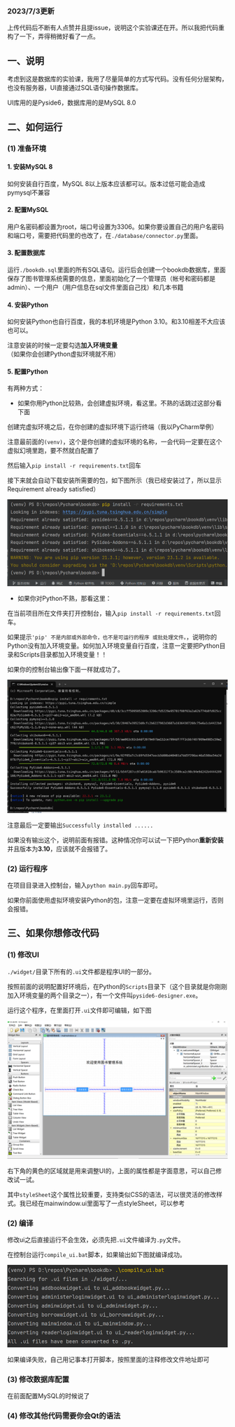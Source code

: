### 2023/7/3更新

上传代码后不断有人点赞并且提issue，说明这个实验课还在开。所以我把代码重构了一下，弄得稍微好看了一点。

## 一、说明

考虑到这是数据库的实验课，我用了尽量简单的方式写代码。没有任何分层架构，也没有服务器，UI直接通过SQL语句操作数据库。

UI库用的是Pyside6，数据库用的是MySQL 8.0

## 二、如何运行

### (1) 准备环境

#### 1. 安装MySQL 8

如何安装自行百度，MySQL 8以上版本应该都可以。版本过低可能会造成pymysql不兼容

#### 2. 配置MySQL

用户名密码都设置为root，端口号设置为3306。如果你要设置自己的用户名密码和端口号，需要把代码里的也改了，在`./database/connector.py`里面。

#### 3. 配置数据库

运行`./bookdb.sql`里面的所有SQL语句。运行后会创建一个bookdb数据库，里面保存了图书管理系统需要的信息，里面初始化了一个管理员（帐号和密码都是admin）、一个用户（用户信息在sql文件里面自己找）和几本书籍

#### 4. 安装Python

如何安装Python也自行百度，我的本机环境是Python 3.10。和3.10相差不大应该也可以。

注意安装的时候一定要勾选**加入环境变量**（如果你会创建Python虚拟环境就不用）

#### 5. 配置Python

有两种方式：

+ 如果你用Python比较熟，会创建虚拟环境，看这里。不熟的话跳过这部分看下面

创建完虚拟环境之后，在你创建的虚拟环境下运行终端（我以PyCharm举例）

注意最前面的`(venv)`，这个是你创建的虚拟环境的名称，一会代码一定要在这个虚拟幻境里跑，要不然就白配置了

然后输入`pip install -r requirements.txt`回车

接下来就会自动下载安装所需要的包，如下图所示（我已经安装过了，所以显示Requirement already satisfied）

![配置Python](./readme_src/配置python.png)

+ 如果你对Python不熟，那看这里：

在当前项目所在文件夹打开控制台，输入`pip install -r requirements.txt`回车。

如果提示`'pip' 不是内部或外部命令，也不是可运行的程序
或批处理文件。`，说明你的Python没有加入环境变量。如何加入环境变量自行百度，注意一定要把Python目录和Scripts目录都加入环境变量！！

如果你的控制台输出像下面一样就成功了。

![配置Python2](./readme_src/配置python2.png)

注意最后一定要输出`Successfully installed ......`

如果没有输出这个，说明前面有报错。这种情况你可以试一下把Python**重新安装**并且版本为**3.10**，应该就不会报错了。

### (2) 运行程序

在项目目录进入控制台，输入`python main.py`回车即可。

如果你前面使用虚拟环境安装Python的包，注意一定要在虚拟环境里运行，否则会报错。


## 三、如果你想修改代码

### (1) 修改UI

`./widget/`目录下所有的`.ui`文件都是程序UI的一部分。

按照前面的说明配置好环境后，在Python的`Scripts`目录下（这个目录就是你刚刚加入环境变量的两个目录之一），有一个文件叫`pyside6-designer.exe`。

运行这个程序，在里面打开`.ui`文件即可编辑，如下图

![修改UI](./readme_src/修改UI.png)

右下角的黄色的区域就是用来调整UI的，上面的属性都是字面意思，可以自己修改试一试。

其中`styleSheet`这个属性比较重要，支持类似CSS的语法，可以很灵活的修改样式。我已经在mainwindow.ui里面写了一点styleSheet，可以参考

### (2) 编译

修改ui之后直接运行不会生效，必须先把`.ui`文件编译为`.py`文件。

在控制台运行`compile_ui.bat`脚本，如果输出如下图就编译成功。

![编译](./readme_src/编译.png)

如果编译失败，自己用记事本打开脚本，按照里面的注释修改文件地址即可

### (3) 修改数据库配置

在前面配置MySQL的时候说了

### (4) 修改其他代码需要你会Qt的语法